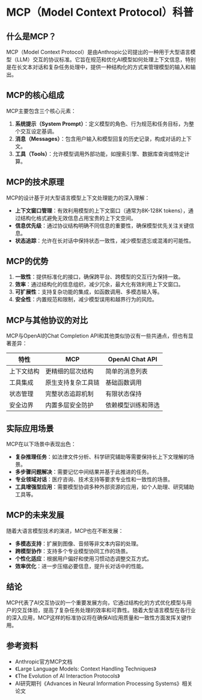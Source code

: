# MCP（Model Context Protocol）科普

## 什么是MCP？

MCP（Model Context Protocol）是由Anthropic公司提出的一种用于大型语言模型（LLM）交互的协议标准。它旨在规范和优化AI模型如何处理上下文信息，特别是在长文本对话和复杂任务处理中，提供一种结构化的方式来管理模型的输入和输出。

## MCP的核心组成

MCP主要包含三个核心元素：

1. **系统提示（System Prompt）**：定义模型的角色、行为规范和任务目标，为整个交互设定基调。
2. **消息（Messages）**：包含用户输入和模型回复的历史记录，构成对话的上下文。
3. **工具（Tools）**：允许模型调用外部功能，如搜索引擎、数据库查询或特定计算。

## MCP的技术原理

MCP的设计基于对大型语言模型上下文处理能力的深入理解：

- **上下文窗口管理**：有效利用模型的上下文窗口（通常为8K-128K tokens），通过结构化格式避免无效信息占用宝贵的上下文空间。
- **信息优先级**：通过协议结构明确不同信息的重要性，确保模型优先关注关键信息。
- **状态追踪**：允许在长对话中保持状态一致性，减少模型遗忘或混淆的可能性。

## MCP的优势

1. **一致性**：提供标准化的接口，确保跨平台、跨模型的交互行为保持一致。
2. **效率**：通过结构化的信息组织，减少冗余，最大化有效利用上下文窗口。
3. **可扩展性**：支持复杂功能的集成，如函数调用、多模态输入等。
4. **安全性**：内置规范和限制，减少模型误用和越界行为的风险。

## MCP与其他协议的对比

MCP与OpenAI的Chat Completion API和其他类似协议有一些共通点，但也有显著差异：

|特性|MCP|OpenAI Chat API|
|---|---|---|
|上下文结构|更精细的层次结构|简单的消息列表|
|工具集成|原生支持复杂工具链|基础函数调用|
|状态管理|完整状态追踪机制|有限状态保持|
|安全边界|内置多层安全防护|依赖模型训练和筛选|

## 实际应用场景

MCP在以下场景中表现出色：

- **复杂推理任务**：如法律文件分析、科学研究辅助等需要保持长上下文理解的场景。
- **多步骤问题解决**：需要记忆中间结果并基于此推进的任务。
- **专业领域对话**：医疗咨询、技术支持等要求专业性和一致性的场景。
- **工具增强型应用**：需要模型协调多种外部资源的应用，如个人助理、研究辅助工具等。

## MCP的未来发展

随着大语言模型技术的演进，MCP也在不断发展：

- **多模态支持**：扩展到图像、音频等非文本内容的处理。
- **跨模型协作**：支持多个专业模型协同工作的场景。
- **个性化适应**：根据用户偏好和使用习惯动态调整交互方式。
- **效率优化**：进一步压缩必要信息，提升长对话中的性能。

## 结论

MCP代表了AI交互协议的一个重要发展方向，它通过结构化的方式优化模型与用户的交互体验，提高了复杂任务处理的效率和可靠性。随着大型语言模型在各行业的深入应用，MCP这样的标准协议将在确保AI应用质量和一致性方面发挥关键作用。

## 参考资料

- Anthropic官方MCP文档
- 《Large Language Models: Context Handling Techniques》
- 《The Evolution of AI Interaction Protocols》
- AI研究期刊《Advances in Neural Information Processing Systems》相关论文